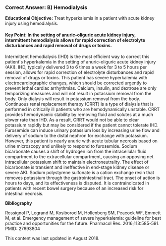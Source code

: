 
### Correct Answer: B) Hemodialysis 

**Educational Objective:** Treat hyperkalemia in a patient with acute kidney injury using hemodialysis.

#### **Key Point:** In the setting of anuric-oliguric acute kidney injury, intermittent hemodialysis allows for rapid correction of electrolyte disturbances and rapid removal of drugs or toxins.

Intermittent hemodialysis (IHD) is the most efficient way to correct this patient's hyperkalemia in the setting of anuric-oliguric acute kidney injury (AKI). IHD, typically delivered 3 to 6 times a week for 3 to 5 hours per session, allows for rapid correction of electrolyte disturbances and rapid removal of drugs or toxins. This patient has severe hyperkalemia with electrocardiographic changes, which should be corrected urgently to prevent lethal cardiac arrhythmias. Calcium, insulin, and dextrose are only temporizing measures and will not result in potassium removal from the body. Only dialysis will result in potassium removal from the body.
Continuous renal replacement therapy (CRRT) is a type of dialysis that is performed in critically ill patients who are hemodynamically unstable. CRRT provides hemodynamic stability by removing fluid and solutes at a much slower rate than IHD. As a result, CRRT would not be able to clear potassium rapidly but may be considered if the patient cannot tolerate IHD.
Furosemide can induce urinary potassium loss by increasing urine flow and delivery of sodium to the distal nephron for exchange with potassium. However, this patient is nearly anuric with acute tubular necrosis based on urine microscopy and unlikely to respond to furosemide.
Sodium bicarbonate causes a shift of hydrogen ion from the intracellular fluid compartment to the extracellular compartment, causing an opposing net intracellular potassium shift to maintain electroneutrality. The effect of bicarbonate is transient and ineffective in end-stage kidney disease or severe AKI.
Sodium polystyrene sulfonate is a cation exchange resin that removes potassium through the gastrointestinal tract. The onset of action is hours to days, and its effectiveness is disputed. It is contraindicated in patients with recent bowel surgery because of an increased risk for intestinal necrosis.

**Bibliography**

Rossignol P, Legrand M, Kosiborod M, Hollenberg SM, Peacock WF, Emmett M, et al. Emergency management of severe hyperkalemia: guideline for best practice and opportunities for the future. Pharmacol Res. 2016;113:585-591. PMID: 27693804

This content was last updated in August 2018.